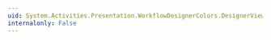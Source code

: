 ```yaml
---
uid: System.Activities.Presentation.WorkflowDesignerColors.DesignerViewShellBarCaptionActiveColorKey
internalonly: False
---
```

